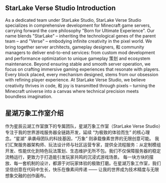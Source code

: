 ## StarLake Verse Studio Introduction
As a dedicated team under StarLake Studio, StarLake Verse Studio specializes in comprehensive development for Minecraft game servers, carrying forward the core philosophy "Born for Ultimate Experience". Our name blends "StarLake" – inheriting the technological genes of the parent team – and "Verse" – embodying infinite creativity in the pixel world.
We bring together server architects, gameplay designers, 和 community managers to deliver end-to-end services: from custom mod development and performance optimization to unique gameplay 策划 and ecosystem maintenance. Beyond ensuring stable and smooth server operation, we focus on crafting immersive gaming experiences that resonate with players.
Every block placed, every mechanism designed, stems from our obsession with refining player experience. At StarLake Verse Studio, we believe creativity thrives in code, 和 joy is transmitted through pixels – turning the Minecraft universe into a canvas where technical precision meets boundless imagination.

## 星湖万象工作室介绍
作为星辰云湖工作室旗下的专属团队，星湖万象工作室（StarLake Verse Studio）专注于我的世界游戏服务器全链路开发，延续 “为极致的体验而生” 的核心理念。“星湖” 承袭母团队的科技基因，“万象” 则承载像素世界的无限创意可能。
我们汇聚服务器架构师、玩法设计师与社区运营专家，提供全流程服务：从定制模组开发、性能优化到特色玩法策划、生态维护无所不包。我们不仅保障服务器的稳定流畅运行，更致力于打造能引发玩家共鸣的沉浸式游戏场景。
每一块方块的摆放、每一套机制的设计，都源于对玩家体验的极致打磨。在星湖万象工作室，我们坚信创意在代码中生长，快乐在像素间传递 —— 让我的世界成为技术精度与无限想象交融的创作画布。
